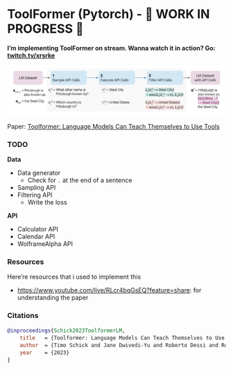 ToolFormer (Pytorch) - 🚧 WORK IN PROGRESS 🚧
================

<!-- WARNING: THIS FILE WAS AUTOGENERATED! DO NOT EDIT! -->

**I’m implementing ToolFormer on stream. Wanna watch it in action? Go:
[twitch.tv/xrsrke](twitch.tv/xrsrke)**

![image.png](index_files/figure-commonmark/a96b536f-1-image.png)

Paper: [Toolformer: Language Models Can Teach Themselves to Use
Tools](https://arxiv.org/abs/2302.04761)

### TODO

**Data**

- Data generator
  - Check for `.` at the end of a sentence
- Sampling API
- Filtering API
  - Write the loss

**API**

- Calculator API
- Calendar API
- WolframeAlpha API

### Resources

Here’re resources that i used to implement this

- https://www.youtube.com/live/RLcr4bqGsEQ?feature=share: for
  understanding the paper

### Citations

``` bibtex
@inproceedings{Schick2023ToolformerLM,
    title   = {Toolformer: Language Models Can Teach Themselves to Use Tools},
    author  = {Timo Schick and Jane Dwivedi-Yu and Roberto Dessi and Roberta Raileanu and Maria Lomeli and Luke Zettlemoyer and Nicola Cancedda and Thomas Scialom},
    year    = {2023}
}
```
